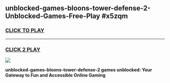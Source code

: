
## unblocked-games-bloons-tower-defense-2-Unblocked-Games-Free-Play #x5zqm
<h3>
<a href="https://us.freeplayer.one?title=unblocked-games-bloons-tower-defense-2&ref=9M">CLICK TO PLAY</a></h3>
<hr>

<h3>
<a href="https://us.freeplayer.one?title=unblocked-games-bloons-tower-defense-2&ref=9M">CLICK 2 PLAY</a>
  
</h3>

<a href="https://us.freeplayer.one?title=unblocked-games-bloons-tower-defense-2&ref=9M"><img src="https://clearcache.store/games.png"></a>


**unblocked-games-bloons-tower-defense-2 games unblocked: Your Gateway to Fun and Accessible Online Gaming**
